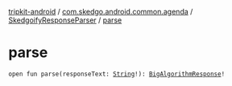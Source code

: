 [tripkit-android](../../index.md) / [com.skedgo.android.common.agenda](../index.md) / [SkedgoifyResponseParser](index.md) / [parse](./parse.md)

# parse

`open fun parse(responseText: `[`String`](https://kotlinlang.org/api/latest/jvm/stdlib/kotlin/-string/index.html)`!): `[`BigAlgorithmResponse`](../-big-algorithm-response/index.md)`!`